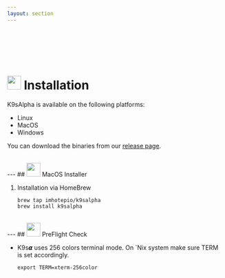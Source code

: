 ```yaml
---
layout: section
---
```


<i class="icon fas fa-tools fa-7x"></i>

<br/>
<br/>
<br/>

<br/>

# <img src="/assets/sections/overview.png" width="auto" height="32"/> Installation

K9sAlpha is available on the following platforms:

* Linux
* MacOS
* Windows

You can download the binaries from our [release page](https://github.com/imhotepio/k9salpha/releases).

<br/>
---
## <img src="/assets/sections/overview.png" width="auto" height="32"/> MacOS Installer

1. Installation via HomeBrew

   ```shell
   brew tap imhotepio/k9salpha
   brew install k9salpha
   ```

<br/>
---
## <img src="/assets/sections/overview.png" width="auto" height="32"/> PreFlight Check

* K9s𝞪 uses 256 colors terminal mode. On `Nix system make sure TERM is set accordingly.

    ```shell
    export TERM=xterm-256color
    ```
